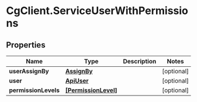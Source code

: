 # CgClient.ServiceUserWithPermissions

## Properties

Name | Type | Description | Notes
------------ | ------------- | ------------- | -------------
**userAssignBy** | [**AssignBy**](AssignBy.md) |  | [optional] 
**user** | [**ApiUser**](ApiUser.md) |  | [optional] 
**permissionLevels** | [**[PermissionLevel]**](PermissionLevel.md) |  | [optional] 


